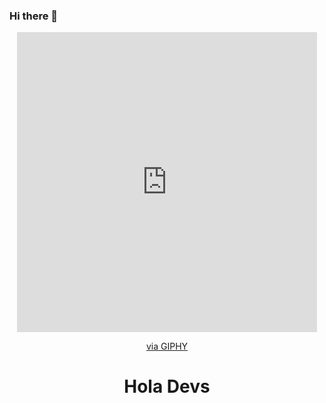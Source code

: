 ### Hi there 👋


<div id="header" align="center">
    <iframe src="https://giphy.com/embed/RMNhH5yD96j8l98U10" width="480" height="480" frameBorder="0" class="giphy-embed" allowFullScreen></iframe><p><a href="https://giphy.com/gifs/Pepephone-pepe-pepephone-inimitable-RMNhH5yD96j8l98U10">via GIPHY</a></p>
<h1>Hola Devs</h1>
</div>


<!--
**johs7/johs7** is a ✨ _special_ ✨ repository because its `README.md` (this file) appears on your GitHub profile.

Here are some ideas to get you started:

- 🔭 I’m currently working on ...
- 🌱 I’m currently learning ...
- 👯 I’m looking to collaborate on ...
- 🤔 I’m looking for help with ...
- 💬 Ask me about ...
- 📫 How to reach me: ...
- 😄 Pronouns: ...
- ⚡ Fun fact: ...
-->
